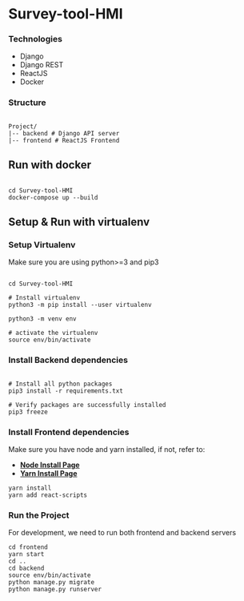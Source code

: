 # Survey-tool-HMI

### Technologies

- Django
- Django REST
- ReactJS
- Docker

### Structure
```

Project/
|-- backend # Django API server
|-- frontend # ReactJS Frontend
```


## Run with docker

```

cd Survey-tool-HMI
docker-compose up --build

```

## Setup & Run with virtualenv

### Setup Virtualenv

Make sure you are using python>=3 and pip3

```

cd Survey-tool-HMI

# Install virtualenv
python3 -m pip install --user virtualenv

python3 -m venv env

# activate the virtualenv
source env/bin/activate

```

### Install Backend dependencies

```

# Install all python packages
pip3 install -r requirements.txt

# Verify packages are successfully installed
pip3 freeze

```

### Install Frontend dependencies
Make sure you have node and yarn installed, if not, refer to:
- [**Node Install Page**](https://nodejs.org/en/download/)
- [**Yarn Install Page**](https://legacy.yarnpkg.com/lang/en/docs/install/)
```
yarn install
yarn add react-scripts
```

### Run the Project

For development, we need to run both frontend and backend servers
```
cd frontend
yarn start
cd ..
cd backend
source env/bin/activate
python manage.py migrate
python manage.py runserver
